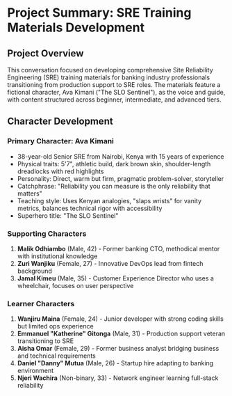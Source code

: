# Project Summary: SRE Training Materials Development

## Project Overview
This conversation focused on developing comprehensive Site Reliability Engineering (SRE) training materials for banking industry professionals transitioning from production support to SRE roles. The materials feature a fictional character, Ava Kimani ("The SLO Sentinel"), as the voice and guide, with content structured across beginner, intermediate, and advanced tiers.

## Character Development

### Primary Character: Ava Kimani
- 38-year-old Senior SRE from Nairobi, Kenya with 15 years of experience
- Physical traits: 5'7", athletic build, dark brown skin, shoulder-length dreadlocks with red highlights
- Personality: Direct, warm but firm, pragmatic problem-solver, storyteller
- Catchphrase: "Reliability you can measure is the only reliability that matters"
- Teaching style: Uses Kenyan analogies, "slaps wrists" for vanity metrics, balances technical rigor with accessibility
- Superhero title: "The SLO Sentinel"

### Supporting Characters
1. **Malik Odhiambo** (Male, 42) - Former banking CTO, methodical mentor with institutional knowledge
2. **Zuri Wanjiku** (Female, 27) - Innovative DevOps lead from fintech background
3. **Jamal Kimeu** (Male, 35) - Customer Experience Director who uses a wheelchair, focuses on user perspective

### Learner Characters
1. **Wanjiru Maina** (Female, 24) - Junior developer with strong coding skills but limited ops experience
2. **Emmanuel "Katherine" Gitonga** (Male, 31) - Production support veteran transitioning to SRE
3. **Aisha Omar** (Female, 29) - Former business analyst bridging business and technical requirements
4. **Daniel "Danny" Mutua** (Male, 26) - Startup hire adapting to banking environment
5. **Njeri Wachira** (Non-binary, 33) - Network engineer learning full-stack reliability
